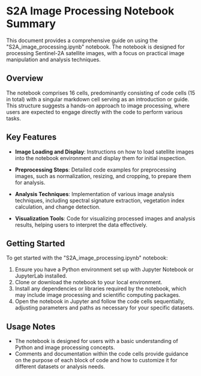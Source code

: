 
# S2A Image Processing Notebook Summary

This document provides a comprehensive guide on using the "S2A_image_processing.ipynb" notebook. The notebook is designed for processing Sentinel-2A satellite images, with a focus on practical image manipulation and analysis techniques.

## Overview

The notebook comprises 16 cells, predominantly consisting of code cells (15 in total) with a singular markdown cell serving as an introduction or guide. This structure suggests a hands-on approach to image processing, where users are expected to engage directly with the code to perform various tasks.

## Key Features

- **Image Loading and Display**: Instructions on how to load satellite images into the notebook environment and display them for initial inspection.
  
- **Preprocessing Steps**: Detailed code examples for preprocessing images, such as normalization, resizing, and cropping, to prepare them for analysis.

- **Analysis Techniques**: Implementation of various image analysis techniques, including spectral signature extraction, vegetation index calculation, and change detection.

- **Visualization Tools**: Code for visualizing processed images and analysis results, helping users to interpret the data effectively.

## Getting Started

To get started with the "S2A_image_processing.ipynb" notebook:

1. Ensure you have a Python environment set up with Jupyter Notebook or JupyterLab installed.
2. Clone or download the notebook to your local environment.
3. Install any dependencies or libraries required by the notebook, which may include image processing and scientific computing packages.
4. Open the notebook in Jupyter and follow the code cells sequentially, adjusting parameters and paths as necessary for your specific datasets.

## Usage Notes

- The notebook is designed for users with a basic understanding of Python and image processing concepts.
- Comments and documentation within the code cells provide guidance on the purpose of each block of code and how to customize it for different datasets or analysis needs.
